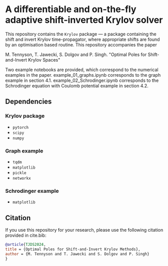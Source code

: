 # A differentiable and on-the-fly adaptive shift-inverted Krylov solver

This repository contains the `Krylov` package — a package containing the shift and invert Krylov time-propagator, where appropriate shifts are found by an optimisation based routine. This repository accompanies the paper 

M. Tennyson, T. Jawecki, S. Dolgov and P. Singh. "Optimal Poles for Shift-and-Invert Krylov Spaces"

Two example notebooks are provided, which correspond to the numerical examples in the paper. example_01_graphs.ipynb corresponds to the graph example in section 4.1. example_02_Schrodinger.ipynb corresponds to the Schrodinger equation with Coulomb potential example in section 4.2.

## Dependencies

### Krylov package

- `pytorch`
- `scipy`
- `numpy`

### Graph example

- `tqdm`
- `matplotlib`
- `pickle`
- `networkx`

### Schrodinger example

- `matplotlib`

## Citation

If you use this repository for your research, please use the following citation provided in cite.bib:

```bibtex
@article{TJDS2024,
title = {Optimal Poles for Shift-and-Invert Krylov Methods},
author = {M. Tennyson and T. Jawecki and S. Dolgov and P. Singh}
}
```
